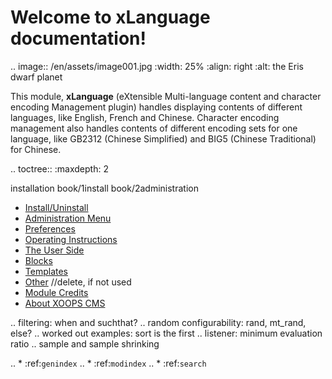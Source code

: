 Welcome to xLanguage documentation!
================================

.. image:: /en/assets/image001.jpg
   :width: 25%
   :align: right
   :alt: the Eris dwarf planet

This module, **xLanguage** (eXtensible Multi-language content and character encoding Management plugin) handles displaying contents of different languages, like English, French and Chinese. Character encoding management also handles contents of different encoding sets for one language, like GB2312 (Chinese Simplified) and BIG5 (Chinese Traditional) for Chinese. 

.. toctree::
   :maxdepth: 2

   installation
   book/1install
   book/2administration
* [Install/Uninstall](book/1install.md)
* [Administration Menu](book/2administration.md)
* [Preferences](book/3preferences.md)
* [Operating Instructions](book/4operations.md)
* [The User Side](book/5userside.md)
* [Blocks](book/6blocks.md)
* [Templates](book/7templates.md)
* [Other](book/8other.md) //delete, if not used
* [Module Credits](book/9credits.md)
* [About XOOPS CMS](book/10aboutxoops.md)

.. filtering: when and suchthat?
.. random configurability: rand, mt_rand, else?
.. worked out examples: sort is the first
.. listener: minimum evaluation ratio
.. sample and sample shrinking

.. * :ref:`genindex`
.. * :ref:`modindex`
.. * :ref:`search`

